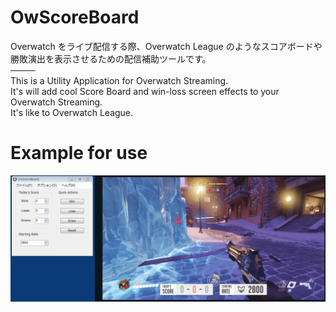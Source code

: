# OwScoreBoard

Overwatch をライブ配信する際、Overwatch League のようなスコアボードや勝敗演出を表示させるための配信補助ツールです。  
────  
This is a Utility Application for Overwatch Streaming.  
It's will add cool Score Board and win-loss screen effects to your Overwatch Streaming.  
It's like to Overwatch League.

# Example for use

![OwScoreBoard](./Readme/Example.gif)
